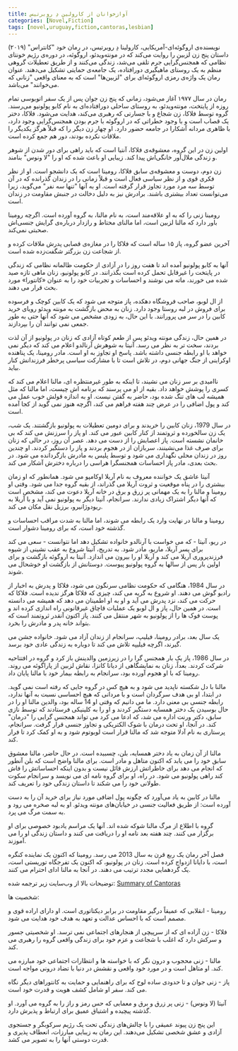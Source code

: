 ```yaml
---
title: آوازخوانان از کارولین دِ روبرتیس
categories: [Novel,Fiction]
tags: [novel,uruguay,fiction,cantoras,lesbian]
---
```



<style type="text/css"> 
@font-face { font-family: 'Roya'; src: url('../../roya.ttf'); } 
.px-1 {
    font-family: Roya; direction: rtl;
}

.px-1 p {
    font-size:1.5em;
}
</style>  

نویسنده‌ی اروگوئه‌ای-آمریکایی، کارولینا دِ روبرتیس، در رمان خود "کانتراس" (۲۰۱۹) داستان پنج زن لزبین را روایت می‌کند که در مونته‌ویدئو، اروگوئه، در دوره‌ی رژیم خونتای نظامی که همجنس‌گرایی جرم تلقی می‌شد، زندگی می‌کنند و از طریق تعطیلات گروهی منظم به یک روستای ماهیگیری دورافتاده، یک جامعه‌ی حمایتی تشکیل می‌دهند. عنوان رمان یک واژه‌ی رمزی اروگوئه‌ای برای "لزبین‌ها" است که به معنای واقعی "زنانی که می‌خوانند" می‌باشد.

رمان در سال ۱۹۷۷ آغاز می‌شود، زمانی که پنج زن جوان پس از یک سفر اتوبوسی تمام روزه از پایتخت، مونته‌ویدئو، به روستای ساحلی دورافتاده‌ای به نام کابو پولونیو می‌رسند. گروه توسط فلاکا، زن شجاع و با جسارتی که رهبری می‌کند، هدایت می‌شود. فلاکا، دختر یک قصاب است و با وجود خطراتی که در اروگوئه با جرم بودن همجنس‌گرایی وجود دارد، با ظاهری مردانه آشکارا در جامعه حضور دارد. او چهار زن دیگر را که قبلاً هرگز یکدیگر را ملاقات نکرده بودند، دور هم جمع کرده است.

اولین زن در این گروه، معشوقه‌ی فلاکا، آنتیا است که باید راهی برای دور شدن از شوهر و زندگی ملال‌آور خانگی‌اش پیدا کند. زیبایی او باعث شده که او را "لا ونوس" بنامند.

زن دوم، دوست و معشوقه‌ی سابق فلاکا، رومینا است که یک دانشجو است. او از نظر فکری قوی و از نظر سیاسی فعال است و قبلاً زمانی را در زندان گذرانده که در آن توسط سه مرد مورد تجاوز قرار گرفته است. او به آنها "تنها سه نفر" می‌گوید، زیرا می‌توانست تعداد بیشتری باشند. برادرش نیز به دلیل دخالت در جنبش مقاومت در زندان است.

رومینا زنی را که به او علاقه‌مند است، به نام مالنا، به گروه آورده است. اگرچه رومینا باور دارد که مالنا لزبین است، اما مالنای محتاط و رازدار درباره‌ی گرایش جنسی‌اش صحبتی نمی‌کند.

آخرین عضو گروه، پاز ۱۵ ساله است که فلاکا را در مغازه‌ی قصابی پدرش ملاقات کرده و از شجاعت زن بزرگتر شگفت‌زده شده است.

آنها به کابو پولونیو آمده اند تا هفت روز را در آزادی از حکومت ظالمانه نظامی که زندگی در پایتخت را غیرقابل تحمل کرده است بگذرانند. در کابو پولونیو، زنان ماهی تازه صید شده می خورند، ماته می نوشند و احساسات و تجربیات خود را به عنوان «کانتورا» مورد بحث قرار می دهند.

از ال لوبو، صاحب فروشگاه دهکده، پاز متوجه می شود که یک کابین کوچک و فرسوده برای فروش در لبه روستا وجود دارد. زنان به محض بازگشت به مونته ویدئو رویای خرید کابین را در سر می پرورانند. با این حال، به زودی مشخص می شود که آنها حتی به طور جمعی نمی توانند آن را بپردازند.

در همین حال، زندگی مونته ویدئو پس از طعم کوتاه آزادی که زنان در پولونیو از آن لذت بردند، سخت تر به نظر می رسد. آنیتا به شوهرش آرنالدو اعلام می کند که دیگر نمی خواهد با او رابطه جنسی داشته باشد. پاسخ او تجاوز به او است. مادر رومینا، یک پناهنده اوکراینی از جنگ جهانی دوم، در تلاش است تا با مشارکت سیاسی پرخطر فرزندانش کنار بیاید.

ناامیدی بر سر زنان می نشیند، تا اینکه به طور غیرمنتظره ای، مالنا اعلام می کند که کسری را پوشش خواهد داد. بقیه از او می پرسند که برنامه اش چیست، اما مالنا که مثل همیشه لب های تنگ شده بود، حاضر به گفتن نیست. او به اندازه قولش خوب عمل می کند و پول اضافی را در عرض چند هفته فراهم می کند، اگرچه هنوز نمی گوید از کجا آمده است.

در سال 1979، زنان کابین را خریدند و برای دومین تعطیلات به پولونیو بازگشتند. یک شب، یک زن سالخورده و ثروتمند از کنار کابین عبور می کند. او پاز را سرزنش می کند که بی خانمان نشسته است. پاز اعصابش را از دست می دهد. عصر آن روز، در حالی که زنان برای صرف غذا می‌نشینند، سربازان از در هجوم بردند و پاز را دستگیر کردند. او چندین روز در زندان محلی نگهداری می شود و توسط پلیس به مادرش بازگردانده می شود. در بحث بعدی، مادر پاز احساسات همجنسگرا هراسی را درباره دخترش آشکار می کند.

آنیتا عاشق یک خواننده معروف به نام آریلا اوکامپو می شود. همانطور که او زمان بیشتری را در پناه موقعیت و ثروت آریلا می گذراند، از بقیه گروه جدا می شود. وقتی او رومینا و مالنا را به یک مهمانی پر زرق و برق در خانه آریلا دعوت می کند، مشخص است که آنها دیگر اشتراک زیادی ندارند. سرانجام، آنیتا دیگر به پولونیو نمی آید و با آریلا به ریودوژانیرو، برزیل نقل مکان می کند.


رومینا و مالنا در نهایت وارد یک رابطه می شوند، اما مالنا به شدت مراقب احساسات و گذشته خود است، که برای رومینا دشوار است.

در ریو، آنیتا - که می خواست با آرنالدو خانواده تشکیل دهد اما نتوانست - سعی می کند برای پسر آریلا، ماریو، مادر شود. به تدریج، آنیتا شروع به عقب نشینی از شیوه فرزندپروری آریلا می کند و آریلا او را بیرون می اندازد. آنیتا به اروگوئه بازگشت و برای اولین بار پس از سالها به گروه پولونیو پیوست. دوستانش از بازگشت او خوشحال می شوند.

در سال 1984، هنگامی که حکومت نظامی سرنگون می شود، فلاکا و پدرش به اخبار از رادیو گوش می دهند. او شروع به گریه می کند، چیزی که فلاکا هرگز ندیده است. فلاکا که حرکت می کند، نزد پدرش می آید و او به او اطمینان می دهد که همیشه می دانسته است. در همین حال، پاز و ال لوبو یک عملیات قاچاق غیرقانونی راه اندازی کرده اند و پوست فوک ها را از پولونیو به شهر منتقل می کنند. پاز اکنون آنقدر ثروتمند است که بتواند خانه پدر و مادرش را بخرد.

یک سال بعد، برادر رومینا، فیلیپ، سرانجام از زندان آزاد می شود. خانواده جشن می گیرند، اگرچه فیلیپه تلاش می کند تا دوباره به زندگی عادی خود برسد.

در سال 1986، پاز یک بار همجنس گرا را در زیرزمین والدینش باز کرد و گروه در افتتاحیه شرکت کردند. بعداً، زنان به نمایشگاهی از دیانا کانزا، نقاش لزبین از پاراگوئه می روند. رومینا که با او هجوم آورده بود، سرانجام به رابطه بیمار خود با مالنا پایان داد.

مالنا با دل شکسته ناپدید می شود و به هیچ کس در گروه جایی که رفته است نمی گوید. در ابتدا، او بی هدف سرگردان است و با مردانی که هیچ احساسی نسبت به آنها ندارد، رابطه جنسی بی معنی دارد. ما می دانیم که وقتی او 14 ساله بود، والدین مالنا او را در حال بوسیدن یک دختر همسایه دستگیر کردند و او را به کلینیکی فرستادند که توسط نازی سابق، دکتر ورنت اداره می شد، که ادعا می کرد می تواند همجنس گرایی را "درمان" کند. در آنجا، او تحت درمان با شوک الکتریکی و تجاوز جنسی قرار گرفت. سرانجام، پرستاری به نام آدلا متوجه شد که مالنا قرار است لوبوتوم شود و به او کمک کرد تا فرار کند.



مالنا از آن زمان به یاد دختر همسایه، بلن، چسبیده است. در حال حاضر، مالنا معشوق سابق خود را می یابد که اکنون متاهل و مادر است. برای مالنا واضح است که بلن آنطور که انجام می دهد برای خاطراتش ارزش قائل نیست و بدون اینکه احساساتش را فاش کند راهی پولونیو می شود. در راه، او برای گروه نامه ای می نویسد و سرانجام سکوت طولانی خود را می شکند تا داستان زندگی خود را تعریف کند.

مالنا در کابین به یاد می‌آورد که چگونه پول اضافی مورد نیاز برای خرید آن را به دست آورده است: از طریق فعالیت جنسی در خیابان‌های مونته ویدئو. او به لبه صخره می رود و به سمت مرگ می پرد.

گروه با اطلاع از مرگ مالنا شوکه شده اند. آنها یک مراسم یادبود خصوصی برای او برگزار می کنند. چند هفته بعد نامه او را دریافت می کنند و داستان زندگی او را می آموزند.



فصل آخر رمان یک ربع قرن به سال 2013 می رسد. رومینا که اکنون یک نماینده کنگره است، با دایانا ازدواج کرده است. زنان در پولونیو، که اکنون یک تفرجگاه توریستی است، یک گردهمایی مجدد ترتیب می دهند. در آنجا به مالنا ادای احترام می کنند.

توضیحات بالا از وب‌سایت زیر ترجمه شده:
[Summary of Cantoras](https://www.supersummary.com/cantoras/summary/)

شخصیت ها:

 رومینا - انقلابی که عمیقاً درگیر مقاومت در برابر دیکتاتوری است. او دارای اراده قوی و مصمم است که با احساس عدالت و تعهد به هدف خود هدایت می شود.

 فلاکا - زن آزاده ای که از سرپیچی از هنجارهای اجتماعی نمی ترسد. او شخصیتی جسور و سرکش دارد که اغلب با شجاعت و عزم خود برای زندگی واقعی گروه را رهبری می کند.

 مالنا - زنی محجوب و درون نگر که با خواسته ها و انتظارات اجتماعی خود مبارزه می کند. او متاهل است و در مورد خود واقعی و نقشش در دنیا با تضاد درونی مواجه است.

 پاز - زنی جوان و تا حدودی ساده لوح که برای راهنمایی و حمایت به کانتوراهای دیگر نگاه می کند. سفر او شامل کشف هویت و قدرت خود است.

 آنیتا (لا ونوس) - زنی پر زرق و برق و معمایی که حس رمز و راز را به گروه می آورد. او گذشته پیچیده و اشتیاق عمیق برای ارتباط و پذیرش دارد.

این پنج زن پیوند عمیقی را با چالش‌های زندگی تحت یک رژیم سرکوبگر و جستجوی آزادی و عشق شخصی تشکیل می‌دهند. این رمان به زیبایی مبارزات، انعطاف پذیری و قدرت دوستی آنها را به تصویر می کشد.